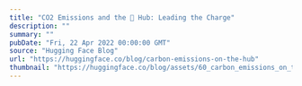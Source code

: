 ```yaml
---
title: "CO2 Emissions and the 🤗 Hub: Leading the Charge"
description: ""
summary: ""
pubDate: "Fri, 22 Apr 2022 00:00:00 GMT"
source: "Hugging Face Blog"
url: "https://huggingface.co/blog/carbon-emissions-on-the-hub"
thumbnail: "https://huggingface.co/blog/assets/60_carbon_emissions_on_the_hub/thumbnail.jpg"
---
```


